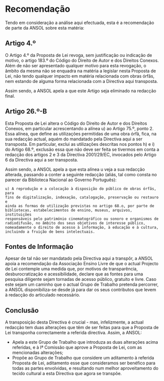 # Recomendação

Tendo em consideração a análise aqui efectuada, esta é a recomendação de parte
da ANSOL sobre esta matéria:

## Artigo 4.º

O Artigo 4.º da Proposta de Lei revoga, sem justificação ou indicação de
motivo, o artigo 183.º do Código do Direito de Autor e dos Direitos Conexos.
Além de não ser apresentado qualquer motivo para esta revogação, o âmbito da
mesma não se enquadra na matéria a legislar nesta Proposta de Lei, não tendo
qualquer impacto em matéria relacionada com obras órfãs, nem estando de alguma
forma relacionada com a Directiva aqui transposta. 

Assim sendo, a ANSOL apela a que este Artigo seja eliminado na redacção final.

## Artigo 26.º-B

Esta Proposta de Lei altera o Código do Direito de Autor e dos Direitos
Conexos, em particular acrescentando a alínea u) ao Artigo 75.º, ponto 2. 
Essa alínea, que define as utilizações permitidas de uma obra órfã, fica, na
sua redacção actual, aquém do mandatado pela Directiva aqui a ser transposta.
Em particular, exclui as utilizações descritas nos pontos h) e i) do Artigo
68.º, exclusão essa que não deve ser feita se tivermos em conta a redacção dos
artigos 2 e 3 da Directiva 2001/29/EC, invocados pelo Artigo 6 da Directiva
aqui a ser transposta. 

Assim sendo, a ANSOL apela a que esta alínea u veja a sua redacção alterada,
passando a conter a seguinte redacção (aliás, tal como consta no parecer da
Biblioteca Nacional ao Governo Português):

	u) A reprodução e a colocação à disposição do público de obras órfãs, para
	fins de digitalização, indexação, catalogação, preservação ou restauro e
	ainda as formas de utilização previstas no artigo 68.o, por parte de
	bibliotecas, estabelecimentos de ensino, museus, arquivos, instituições
	responsáveis pelo património cinematográfico ou sonoro e organismos de
	radiodifusão, no âmbito dos seus objetivos de interesse público,
	nomeadamente o direito de acesso à informação, à educação e à cultura,
	incluindo a fruição de bens intelectuais.

## Fontes de Informação

Apesar de tal não ser mandatado pela Directiva aqui a transpôr, a ANSOL apoia
a recomendação da Associação Ensino Livre de que o actual Projecto de Lei
contemple uma medida que, por motivos de transparência, desburocratização e
acessibilidade, declare que as fontes para uma pesquisa diligente sejam
tornadas de acesso público, gratuito e livre. Caso este sejam um caminho que
o actual Grupo de Trabalho pretenda percorrer, a ANSOL disponibiliza-se desde
já para dar os seus contributos que levem à redacção do articulado necessário.

## Conclusão

A transposição desta Directiva é crucial - mas, infelizmente, a actual
redacção tem duas alterações que têm de ser feitas para que a Proposta de Lei
transponha correctamente a referida directiva. Assim, a ANSOL:
* Apela a este Grupo de Trabalho que introduza as duas alterações acima
  referidas, e à Iª Comissão que aprove a Proposta de Lei, com as mencionadas
  alterações;
* Propõe ao Grupo de Trabalho que considere um aditamento à referida Proposta
  de Lei, aditamento esse que consideramos ser benéfico para todas as partes
  envolvidas, e resultando num melhor aproveitamento do tecido cultural a esta
  Directiva que agora se transpõe.
